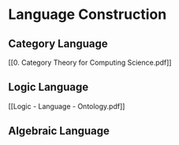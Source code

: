 
# Language Construction

## Category Language
[[0. Category Theory for Computing Science.pdf]]

## Logic Language
[[Logic - Language - Ontology.pdf]]

## Algebraic Language
